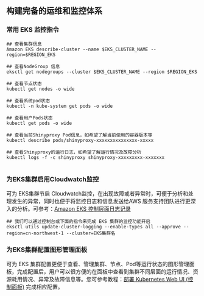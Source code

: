 ## 构建完备的运维和监控体系

### 常用 EKS 监控指令

```
## 查看集群信息
Amazon EKS describe-cluster --name $EKS_CLUSTER_NAME --region=$REGION_EKS

## 查看NodeGroup 信息
eksctl get nodegroups --cluster $EKS_CLUSTER_NAME --region $REGION_EKS

## 查看节点状态
kubectl get nodes -o wide

## 查看系统pod状态
kubectl -n kube-system get pods -o wide

## 查看用户Pods状态
kubectl get pods -o wide

## 查看当前Shinyproxy Pod信息，如希望了解当前使用的容器版本等
kubectl describe pods/shinyproxy-xxxxxxxxxxxxxxx-xxxxx

## 查看Shinyproxy的运行日志，如希望了解运行情况及故障分析
kubectl logs -f -c shinyproxy shinyproxy-xxxxxxxxx-xxxxxxx


```

### 为EKS集群启用Cloudwatch监控

可为 EKS集群节启 Cloudwatch监控，在出现故障或者异常时，可便于分析和处理发生的异常，同时也便于将监控日志和信息发送给AWS 服务支持团队进行更深入的分析。可参考：[Amazon EKS 控制层面日志记录](https://docs.aws.amazon.com/zh_cn/eks/latest/userguide/control-plane-logs.html)

```
## 我们可以通过控制台或下面的指令来完成 EKS 集群的监控功能开启
eksctl utils update-cluster-logging --enable-types all --approve --region=cn-northwest-1 --cluster=EKS集群名

```

### 为EKS集群配置图形管理面板

可为 EKS 集群配置更便于查看、管理集群、节点、Pod等运行状态的图形管理面板，完成配置后，用户可以很方便的在面板中查看到集群不同层面的运行情况、资源耗用情况、异常及故障信息等。您可参考教程：[部署 Kubernetes Web UI (控制面板)](https://docs.aws.amazon.com/zh_cn/eks/latest/userguide/dashboard-tutorial.html) 完成相应配置。


